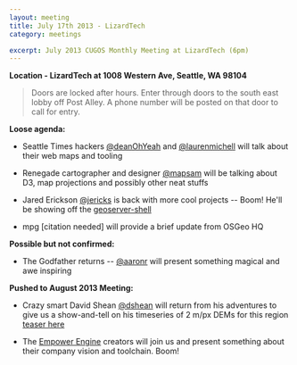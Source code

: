 ```yaml
---
layout: meeting
title: July 17th 2013 - LizardTech
category: meetings

excerpt: July 2013 CUGOS Monthly Meeting at LizardTech (6pm)
---
```


__Location - LizardTech at 1008 Western Ave, Seattle, WA 98104__ 

> Doors are locked after hours. Enter through doors to the south east lobby off Post Alley. A phone number will be posted on that door to call for entry.

__Loose agenda:__

- Seattle Times hackers [@deanOhYeah](https://github.com/deanohyeah) and [@laurenmichell](https://github.com/laurenmichell) will talk about their web maps and tooling  

- Renegade cartographer and designer [@mapsam](https://github.com/svmatthews) will be talking about D3, map projections and possibly other neat stuffs

- Jared Erickson [@jericks](https://github.com/jericks) is back with more cool projects -- Boom! He'll be showing off the [geoserver-shell](https://github.com/jericks/geoserver-shell)

- mpg [citation needed] will provide a brief update from OSGeo HQ

__Possible but not confirmed:__

- The Godfather returns -- [@aaronr](https://github.com/aaronr) will present something magical and awe inspiring

__Pushed to August 2013 Meeting:__

- Crazy smart David Shean [@dshean](https://github.com/dshean) will return from his adventures to give us a show-and-tell on his timeseries of 2 m/px DEMs for this region [teaser here](http://oi42.tinypic.com/xn54yu.jpg)

- The [Empower Engine](http://empowerengine.com) creators will join us and present something about their company vision and toolchain. Boom!


